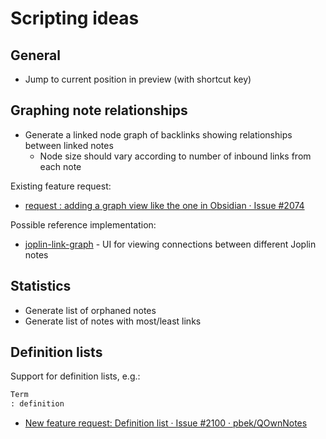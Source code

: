 # Scripting ideas

## General

* Jump to current position in preview (with shortcut key)

## Graphing note relationships

* Generate a linked node graph of backlinks showing relationships between linked notes
  * Node size should vary according to number of inbound links from each note

Existing feature request:

* [request : adding a graph view like the one in Obsidian · Issue #2074](https://github.com/pbek/QOwnNotes/issues/2074)

Possible reference implementation:

* [joplin-link-graph](https://github.com/treymo/joplin-link-graph) - UI for viewing connections between different Joplin notes

## Statistics

* Generate list of orphaned notes
* Generate list of notes with most/least links

## Definition lists

Support for definition lists, e.g.:

```markdown
Term
: definition
```

* [New feature request: Definition list · Issue #2100 · pbek/QOwnNotes](https://github.com/pbek/QOwnNotes/issues/2100)